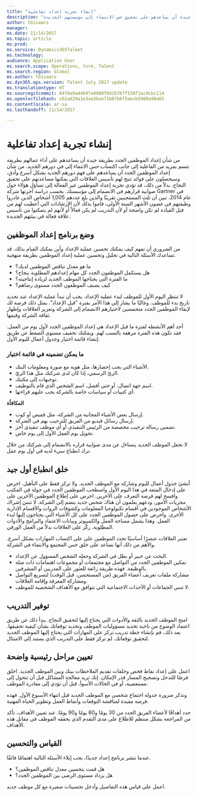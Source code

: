 ```yaml
---
title: "إنشاء تجربة إعداد تفاعلية"
description: "من شأن إعداد الموظفين الجدد بطريقة جيدة أن يساعدهم على تحقيق حس الانتماء إلى مؤسستهم الجديدة."
author: tbisaacs
manager: 
ms.date: 11/14/2017
ms.topic: article
ms.prod: 
ms.service: Dynamics365Talent
ms.technology: 
audience: Application User
ms.search.scope: Operations, Core, Talent
ms.search.region: Global
ms.author: tbisaacs
ms.dyn365.ops.version: Talent July 2017 update
ms.translationtype: HT
ms.sourcegitcommit: 64f0a9a44b97a9980f8d1b76ff158f1ac9cbc114
ms.openlocfilehash: c62ad20a1e3aa3bae71b07b6f5aecb5908a90a65
ms.contentlocale: ar-sa
ms.lasthandoff: 11/14/2017

---
```


# <a name="create-an-engaging-onboarding-experience"></a>إنشاء تجربة إعداد تفاعلية

من شأن إعداد الموظفين الجدد بطريقة جيدة أن يساعدهم على أداء عمالهم بطريقة تتسم بمزيد من الفاعلية إلى جانب اكتساب حس الانتماء إلى في دورهم الجديد. من شأن إعداد الموظفين الجدد أن يساعدهم على فهم دورهم الجديد بشكل أسرع وأدق، وسيحصلون على فوائد تتيح لهم تأسيس العلاقات التي يمكنها مساعدتهم على تحقيق النجاح. بدلاً من ذلك، قد تؤدي تجربة إعداد الموظفين غير الفعالة إلى تساؤل هؤلاء حول صوابية قرارهم في الانضمام إلى مؤسستك. بحسب دراسة أجرتها شركة Gartner في عام 2014، تبين أن ثلث المستجيبين تقريبًا والذين بلغ عددهم 1,005 أشخاص الذين غادروا وظيفتهم في غضون الأشهر الستة الأولى، قاموا بذلك لأن الإرشادات التي أعطيت لهم من قبل القيادة لم تكن واضحة أو لأن التدريب لم يكن فعالاً أو لأنهم لم يتمكنوا من تأسيس علاقة فعالة في بيئتهم الجديدة.

## <a name="have-an-onboarding-program-in-place"></a>وضع برنامج إعداد الموظفين
من الضروري أن تفهم كيف يمكنك تحسين عملية الإعداد وأين يمكنك القيام بذلك. قد تساعدك الأسئلة التالية في تحليل وتحسين عملية إعداد الموظفين بطريقة منهجية.

- ما هو معدل تناقص الموظفين لديك؟
- هل يستكمل الموظفون الجدد كل مهام إعدادهم المطلوبة بنجاح؟
- ما الفترة التي يحتاجها الموظف الجديد لزيادة إنتاجيته؟
- كيف يصنف الموظفون الجدد مستوى رضاهم؟

لا تنتظر اليوم الأول للموظف لبدء عملية الإعداد. يجب أن تبدأ عملية الإعداد عند تحديد تاريخ بدء للموظف. وغالبًا ما يشار إلى هذا الأمر بفترة "قبل الإعداد". يمثل ذلك فرصة لك لإبقاء الموظفين الجدد متحمسين لاختيارهم الانضمام إلى الشركة وتعزيز العلاقات وإظهار ثقافة الشركة وقيمها.

أحد أهم الأنشطة لفترة ما قبل الإعداد هي إعداد الموظفين الجدد لأول يوم من العمل. فقد تكون هذه الفترة مرهقة بالنسب لهم. ويمكنك تخفيف مستوى الضغط عن طريق إنشاء قائمة اختيار وجدول أعمال لليوم الأول.

### <a name="what-to-include-in-a-checklist"></a>ما يمكن تضمينه في قائمة اختيار

- الأشياء التي يجب إحضارها، مثل هوية مع صورة ومعلومات البنك.
- الزيّ الرسمي، إذا كان لدى شركتك مثل هذا الزيّ.
- توجيهات إلى مكتبك.
- اسم جهة اتصال، أو حتى أفضل، اسم الشخص الذي قام بالتوظيف.
- أي كتيبات أو سياسات خاصة بالشركة يجب عليهم قراءتها.

**المكافأة**

- إرسال بعض الأشياء المجانية من الشركة، مثل قميص أو كوب.
- إرسال رسائل فيديو من الفريق للترحيب بهم في الشركة.
- تضمين رسالة ترحيب مخصصة من الرئيس التنفيذي أو أي موظف تنفيذي آخر.
- تحويل يوم العمل الأول إلى يوم خاص.

لا تجعل الموظف الجديد يتساءل عن مدى صوابية قراره بالانضمام إلى شركتك من خلال ترك انطباع سيء لديه في أول يوم عمل.

## <a name="create-a-good-first-impression"></a>خلق انطباع أول جيد

أنشئ جدول أعمال لليوم وشاركه مع الموظف الجديد. ولا تركز فقط على التأهيل. احرص على إدخال المتعة في هذا اليوم الأول واصطحب الموظفين الجدد في جولة في المكتب وافسح لهم فرصة التعرف على الآخرين. احرص على إطلاع الموظفين الآخرين على مجريات الأمور، ودعهم يعلمون أن هناك شخص جديد ينضم إلى الشركة. لا تنسَ إشراك الأشخاص الموجودين في أقسام تكنولوجيا المعلومات وكشوفات الروات والأقسام الإدارية الأخرى. واحرص على حصول الموظفين الجدد على كل الأشياء التي يحتاجون إليها لبدء العمل. وهذا يشمل مساحة العمل والكمبيوتر وبيانات الاعتماد والبرامج والأدوات المطلوبة. ركّز على العلاقات بدلاً من العمل الورقي.

تعتبر العلاقات عنصرًا أساسيًا تحث الموظفين على على اكتساب المهارات بشكل أسرع. والأهم من ذلك أنها تساعد على خلق حس المجتمع والانتماء في الشركة.

- البحث عن خبير أو بطل في الشركة وجعله الشخص المسؤول عن الإعداد.
- تمكين الموظفين الجدد من التواصل مع مجتمعات أو مجموعات اهتمامات ذات صلة بالوظيفة. فهذه طريقة رائعة للعثور على المدربين أو المشرفين.
- مشاركة ملفات تعريف أعضاء الفريق (من المستحسن، قبل الوقت) لتسريع التواصل ومشاركة المعرفة وإقامة العلاقات.
- لا تنس الجماعات أو الأحداث الاجتماعية التي تتوافق مع الأهداف الشخصية للموظف.

## <a name="provide-training"></a>توفير التدريب

امنح الموظف الجديد بالثقة والأدوات التي يحتاج إليها لتحقيق النجاح. يبدأ ذلك عن طريق اعتماد الوضوح من ناحية تحديد مسؤوليات الموظف وتحديد توقعاتك بشأن كيفية تحقيقها. بعد ذلك، قم بإنشاء خطة تدريب تركز على المهارات التي يحتاج إليها الموظف الجديد لتحقيق توقعاتك. لم تركز فقط على التدريب الذي يستند إلى الامتثال.

## <a name="set-clear-milestones"></a>تعيين مراحل رئيسية واضحة

اعمل على إعداد نقاط فحص وحلقات تقديم الملاحظات بينك وبين الموظف الجديد. اخلق فرصًا للتدخل وتصحيح المسار قدر الإمكان. إنك تريد معالجة المشاكل قبل أن تتحول إلى مستعصية، أو في الحالات الأسوأ، قبل أن تؤدي إلى مغادرة الموظف.

وتذكر ضرورة جدولة اجتماع شخصي مع الموظف الجديد قبل انتهاء الأسبوع الأول. فهذه فرصة مفيدة لمناقشة التوقعات وأنماط العمل وتطوير الحياة المهنية.

حدد أهدافًا لأعضاء الفريق الجدد من 30 يومًا و60 يومًا و90 يومًا. عند تعيين الأهداف، تأكد من المراجعة بشكل منتظم للاطلاع على مدى التقدم الذي يحققه الموظف في مقابل هذه الأهداف.

## <a name="measure-and-optimize"></a>القياس والتحسين

عندما تنشر برنامج إعداد جديدًا، يجب إيلاء الأسئلة التالية اهتمامًا فائقًا. 

- هل قمت بتحسين معدل تناقص الموظفين؟
- هل يزداد مستوى الرضى بين الموظفين الجدد؟ 

اعمل على قياس هذه التفاصيل وأدخل تحسينات صغيرة مع كل موظف جديد.


